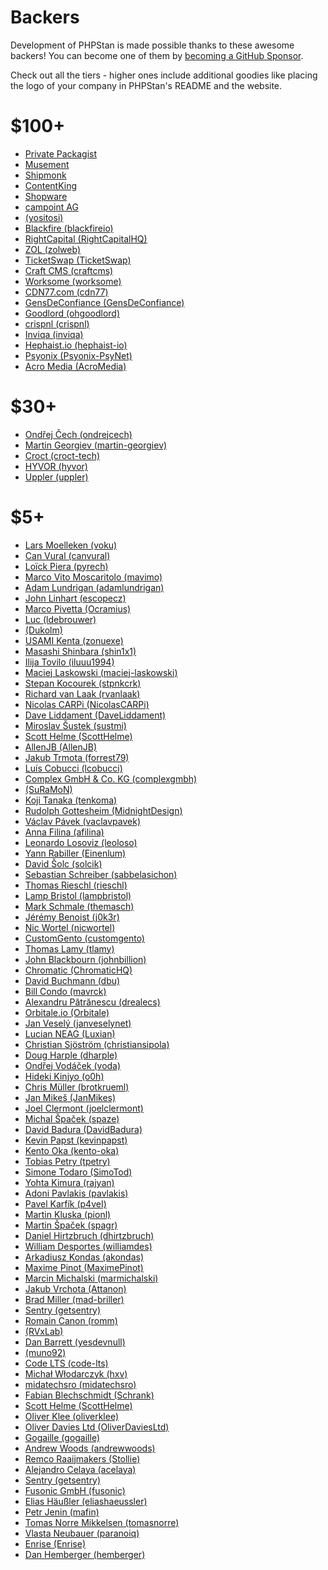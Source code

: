 # Backers

Development of PHPStan is made possible thanks to these awesome backers!
You can become one of them by [becoming a GitHub Sponsor](https://github.com/sponsors/ondrejmirtes/).

Check out all the tiers - higher ones include additional goodies like placing
the logo of your company in PHPStan's README and the website.

# $100+

<ul>
<li><a href="https://packagist.com/">Private Packagist</a></li>
<li><a href="https://careers.tuigroup.com/jobs/">Musement</a></li>
<li><a href="https://www.startupjobs.cz/startup/shipmonk">Shipmonk</a></li>
<li><a href="https://www.contentkingapp.com/?ref=php-developer&utm_source=phpstan&utm_medium=referral&utm_campaign=sponsorship">ContentKing</a></li>
<li><a href="https://www.shopware.com/en/">Shopware</a></li>
<li><a href="https://www.campoint.net">campoint AG</a></li>

<!-- hundred --><li><a href="https://github.com/yositosi"> (yositosi)</a></li><li><a href="https://github.com/blackfireio">Blackfire (blackfireio)</a></li><li><a href="https://github.com/RightCapitalHQ">RightCapital (RightCapitalHQ)</a></li><li><a href="https://github.com/zolweb">ZOL (zolweb)</a></li><li><a href="https://github.com/TicketSwap">TicketSwap (TicketSwap)</a></li><li><a href="https://github.com/craftcms">Craft CMS (craftcms)</a></li><li><a href="https://github.com/worksome">Worksome (worksome)</a></li><li><a href="https://github.com/cdn77">CDN77.com (cdn77)</a></li><li><a href="https://github.com/GensDeConfiance">GensDeConfiance (GensDeConfiance)</a></li><!-- hundred -->

<!-- hundred-org --><li><a href="https://github.com/ohgoodlord">Goodlord (ohgoodlord)</a></li><li><a href="https://github.com/crispnl">crispnl (crispnl)</a></li><li><a href="https://github.com/inviqa">Inviqa (inviqa)</a></li><li><a href="https://github.com/hephaist-io">Hephaist.io (hephaist-io)</a></li><li><a href="https://github.com/Psyonix-PsyNet">Psyonix (Psyonix-PsyNet)</a></li><li><a href="https://github.com/AcroMedia">Acro Media (AcroMedia)</a></li><!-- hundred-org -->
</ul>

# $30+

<ul>
<!-- thirty --><li><a href="https://github.com/ondrejcech">Ondřej Čech (ondrejcech)</a></li><li><a href="https://github.com/martin-georgiev">Martin Georgiev (martin-georgiev)</a></li><li><a href="https://github.com/croct-tech">Croct (croct-tech)</a></li><li><a href="https://github.com/hyvor">HYVOR (hyvor)</a></li><li><a href="https://github.com/uppler">Uppler (uppler)</a></li><!-- thirty -->

<!-- thirty-org --><!-- thirty-org -->
</ul>

# $5+

<ul>
<!-- five --><li><a href="https://github.com/voku">Lars Moelleken (voku)</a></li><li><a href="https://github.com/canvural">Can Vural (canvural)</a></li><li><a href="https://github.com/pyrech">Loïck Piera (pyrech)</a></li><li><a href="https://github.com/mavimo">Marco Vito Moscaritolo (mavimo)</a></li><li><a href="https://github.com/adamlundrigan">Adam Lundrigan (adamlundrigan)</a></li><li><a href="https://github.com/escopecz">John Linhart (escopecz)</a></li><li><a href="https://github.com/Ocramius">Marco Pivetta (Ocramius)</a></li><li><a href="https://github.com/ldebrouwer">Luc (ldebrouwer)</a></li><li><a href="https://github.com/Dukolm"> (Dukolm)</a></li><li><a href="https://github.com/zonuexe">USAMI Kenta (zonuexe)</a></li><li><a href="https://github.com/shin1x1">Masashi Shinbara (shin1x1)</a></li><li><a href="https://github.com/iluuu1994">Ilija Tovilo (iluuu1994)</a></li><li><a href="https://github.com/maciej-laskowski">Maciej Laskowski (maciej-laskowski)</a></li><li><a href="https://github.com/stpnkcrk">Stepan Kocourek (stpnkcrk)</a></li><li><a href="https://github.com/rvanlaak">Richard van Laak (rvanlaak)</a></li><li><a href="https://github.com/NicolasCARPi">Nicolas CARPi (NicolasCARPi)</a></li><li><a href="https://github.com/DaveLiddament">Dave Liddament (DaveLiddament)</a></li><li><a href="https://github.com/sustmi">Miroslav Šustek (sustmi)</a></li><li><a href="https://github.com/ScottHelme">Scott Helme (ScottHelme)</a></li><li><a href="https://github.com/AllenJB">AllenJB (AllenJB)</a></li><li><a href="https://github.com/forrest79">Jakub Trmota (forrest79)</a></li><li><a href="https://github.com/lcobucci">Luís Cobucci (lcobucci)</a></li><li><a href="https://github.com/complexgmbh">Complex GmbH & Co. KG (complexgmbh)</a></li><li><a href="https://github.com/SuRaMoN"> (SuRaMoN)</a></li><li><a href="https://github.com/tenkoma">Koji Tanaka (tenkoma)</a></li><li><a href="https://github.com/MidnightDesign">Rudolph Gottesheim (MidnightDesign)</a></li><li><a href="https://github.com/vaclavpavek">Václav Pávek (vaclavpavek)</a></li><li><a href="https://github.com/afilina">Anna Filina (afilina)</a></li><li><a href="https://github.com/leoloso">Leonardo Losoviz (leoloso)</a></li><li><a href="https://github.com/Einenlum">Yann Rabiller (Einenlum)</a></li><li><a href="https://github.com/solcik">David Šolc (solcik)</a></li><li><a href="https://github.com/sabbelasichon">Sebastian Schreiber (sabbelasichon)</a></li><li><a href="https://github.com/rieschl">Thomas Rieschl (rieschl)</a></li><li><a href="https://github.com/lampbristol">Lamp Bristol (lampbristol)</a></li><li><a href="https://github.com/themasch">Mark Schmale (themasch)</a></li><li><a href="https://github.com/j0k3r">Jérémy Benoist (j0k3r)</a></li><li><a href="https://github.com/nicwortel">Nic Wortel (nicwortel)</a></li><li><a href="https://github.com/customgento">CustomGento (customgento)</a></li><li><a href="https://github.com/tlamy">Thomas Lamy (tlamy)</a></li><li><a href="https://github.com/johnbillion">John Blackbourn (johnbillion)</a></li><li><a href="https://github.com/ChromaticHQ">Chromatic (ChromaticHQ)</a></li><li><a href="https://github.com/dbu">David Buchmann (dbu)</a></li><li><a href="https://github.com/mavrck">Bill Condo (mavrck)</a></li><li><a href="https://github.com/drealecs">Alexandru Pătrănescu (drealecs)</a></li><li><a href="https://github.com/Orbitale">Orbitale.io (Orbitale)</a></li><li><a href="https://github.com/janveselynet">Jan Veselý (janveselynet)</a></li><li><a href="https://github.com/Luxian">Lucian NEAG (Luxian)</a></li><li><a href="https://github.com/christiansipola">Christian Sjöström (christiansipola)</a></li><li><a href="https://github.com/dharple">Doug Harple (dharple)</a></li><li><a href="https://github.com/voda">Ondřej Vodáček (voda)</a></li><li><a href="https://github.com/o0h">Hideki Kinjyo (o0h)</a></li><li><a href="https://github.com/brotkrueml">Chris Müller (brotkrueml)</a></li><li><a href="https://github.com/JanMikes">Jan Mikeš (JanMikes)</a></li><li><a href="https://github.com/joelclermont">Joel Clermont (joelclermont)</a></li><li><a href="https://github.com/spaze">Michal Špaček (spaze)</a></li><li><a href="https://github.com/DavidBadura">David Badura (DavidBadura)</a></li><li><a href="https://github.com/kevinpapst">Kevin Papst (kevinpapst)</a></li><li><a href="https://github.com/kento-oka">Kento Oka (kento-oka)</a></li><li><a href="https://github.com/tpetry">Tobias Petry (tpetry)</a></li><li><a href="https://github.com/SimoTod">Simone Todaro (SimoTod)</a></li><li><a href="https://github.com/rajyan">Yohta Kimura (rajyan)</a></li><li><a href="https://github.com/pavlakis">Adoni Pavlakis (pavlakis)</a></li><li><a href="https://github.com/p4veI">Pavel Karfík (p4veI)</a></li><li><a href="https://github.com/pionl">Martin Kluska (pionl)</a></li><li><a href="https://github.com/spagr">Martin Špaček (spagr)</a></li><li><a href="https://github.com/dhirtzbruch">Daniel Hirtzbruch (dhirtzbruch)</a></li><li><a href="https://github.com/williamdes">William Desportes (williamdes)</a></li><li><a href="https://github.com/akondas">Arkadiusz Kondas (akondas)</a></li><li><a href="https://github.com/MaximePinot">Maxime Pinot (MaximePinot)</a></li><li><a href="https://github.com/marmichalski">Marcin Michalski (marmichalski)</a></li><li><a href="https://github.com/Attanon">Jakub Vrchota (Attanon)</a></li><li><a href="https://github.com/mad-briller">Brad Miller (mad-briller)</a></li><li><a href="https://github.com/getsentry">Sentry (getsentry)</a></li><li><a href="https://github.com/romm">Romain Canon (romm)</a></li><li><a href="https://github.com/RVxLab"> (RVxLab)</a></li><li><a href="https://github.com/yesdevnull">Dan Barrett (yesdevnull)</a></li><li><a href="https://github.com/muno92"> (muno92)</a></li><li><a href="https://github.com/code-lts">Code LTS (code-lts)</a></li><!-- five -->

<!-- five-org --><li><a href="https://github.com/hxv">Michał Włodarczyk (hxv)</a></li><li><a href="https://github.com/midatechsro">midatechsro (midatechsro)</a></li><li><a href="https://github.com/Schrank">Fabian Blechschmidt (Schrank)</a></li><li><a href="https://github.com/ScottHelme">Scott Helme (ScottHelme)</a></li><li><a href="https://github.com/oliverklee">Oliver Klee (oliverklee)</a></li><li><a href="https://github.com/OliverDaviesLtd">Oliver Davies Ltd (OliverDaviesLtd)</a></li><li><a href="https://github.com/gogaille">Gogaille (gogaille)</a></li><li><a href="https://github.com/andrewwoods">Andrew Woods (andrewwoods)</a></li><li><a href="https://github.com/Stollie">Remco Raaijmakers (Stollie)</a></li><li><a href="https://github.com/acelaya">Alejandro Celaya (acelaya)</a></li><li><a href="https://github.com/getsentry">Sentry (getsentry)</a></li><li><a href="https://github.com/fusonic">Fusonic GmbH (fusonic)</a></li><li><a href="https://github.com/eliashaeussler">Elias Häußler (eliashaeussler)</a></li><li><a href="https://github.com/mafin">Petr Jenin (mafin)</a></li><li><a href="https://github.com/tomasnorre">Tomas Norre Mikkelsen (tomasnorre)</a></li><li><a href="https://github.com/paranoiq">Vlasta Neubauer (paranoiq)</a></li><li><a href="https://github.com/Enrise">Enrise (Enrise)</a></li><li><a href="https://github.com/hemberger">Dan Hemberger (hemberger)</a></li><!-- five-org -->
</ul>
